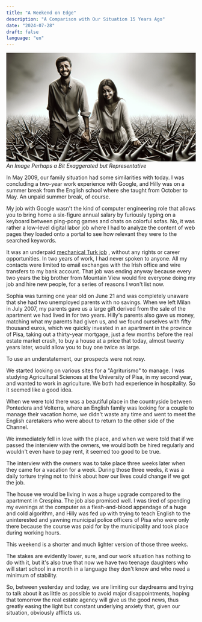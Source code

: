 ```yaml
---
title: "A Weekend on Edge"
description: "A Comparison with Our Situation 15 Years Ago"
date: "2024-07-28"
draft: false
language: "en"
---
```


![Two People on Pins and Needles](../../../../assets/images/post-22/pic-1.webp)
_An Image Perhaps a Bit Exaggerated but Representative_

In May 2009, our family situation had some similarities with today. I was concluding a two-year work experience with Google, and Hilly was on a summer break from the English school where she taught from October to May. An unpaid summer break, of course.

My job with Google wasn't the kind of computer engineering role that allows you to bring home a six-figure annual salary by furiously typing on a keyboard between ping-pong games and chats on colorful sofas. No, it was rather a low-level digital labor job where I had to analyze the content of web pages they loaded onto a portal to see how relevant they were to the searched keywords.

It was an underpaid <a href="https://en.wikipedia.org/wiki/Mechanical_Turk" target="_blank">mechanical Turk job</a> , without any rights or career opportunities. In two years of work, I had never spoken to anyone. All my contacts were limited to email exchanges with the Irish office and wire transfers to my bank account. That job was ending anyway because every two years the big brother from Mountain View would fire everyone doing my job and hire new people, for a series of reasons I won't list now.

Sophia was turning one year old on June 21 and was completely unaware that she had two unemployed parents with no savings. When we left Milan in July 2007, my parents gave us a large gift derived from the sale of the apartment we had lived in for two years. Hilly's parents also gave us money, matching what my parents had given us, and we found ourselves with fifty thousand euros, which we quickly invested in an apartment in the province of Pisa, taking out a thirty-year mortgage, just a few months before the real estate market crash, to buy a house at a price that today, almost twenty years later, would allow you to buy one twice as large.

To use an understatement, our prospects were not rosy.

We started looking on various sites for a "Agriturismo" to manage. I was studying Agricultural Sciences at the University of Pisa, in my second year, and wanted to work in agriculture. We both had experience in hospitality. So it seemed like a good idea.

When we were told there was a beautiful place in the countryside between Pontedera and Volterra, where an English family was looking for a couple to manage their vacation home, we didn't waste any time and went to meet the English caretakers who were about to return to the other side of the Channel.

We immediately fell in love with the place, and when we were told that if we passed the interview with the owners, we would both be hired regularly and wouldn't even have to pay rent, it seemed too good to be true.

The interview with the owners was to take place three weeks later when they came for a vacation for a week. During those three weeks, it was a daily torture trying not to think about how our lives could change if we got the job.

The house we would be living in was a huge upgrade compared to the apartment in Crespina. The job also promised well. I was tired of spending my evenings at the computer as a flesh-and-blood appendage of a huge and cold algorithm, and Hilly was fed up with trying to teach English to the uninterested and yawning municipal police officers of Pisa who were only there because the course was paid for by the municipality and took place during working hours.

This weekend is a shorter and much lighter version of those three weeks.

The stakes are evidently lower, sure, and our work situation has nothing to do with it, but it's also true that now we have two teenage daughters who will start school in a month in a language they don't know and who need a minimum of stability.

So, between yesterday and today, we are limiting our daydreams and trying to talk about it as little as possible to avoid major disappointments, hoping that tomorrow the real estate agency will give us the good news, thus greatly easing the light but constant underlying anxiety that, given our situation, obviously afflicts us.
